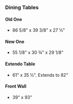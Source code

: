 ### Dining Tables

#### Old One

*   86 5/8" x 39 3/8" x 27 ½"

#### New One

*   55 1/8" x 30 ¾" x 29 1/8"

#### Extendo Table

*   61" x 35 ½". Extends to 82"

#### Front Wall

*   39" x 93"